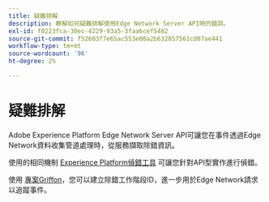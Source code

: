 ```yaml
---
title: 疑難排解
description: 瞭解如何疑難排解使用Edge Network Server API時的錯誤。
exl-id: f0223fca-30ec-4229-93a5-3faa6cef5482
source-git-commit: f52603f7e65ac553e00a2b632857561cd07ae441
workflow-type: tm+mt
source-wordcount: '96'
ht-degree: 2%

---
```


# 疑難排解

Adobe Experience Platform Edge Network Server API可讓您在事件透過Edge Network資料收集管道處理時，從服務擷取除錯資訊。

使用的相同機制 [Experience Platform偵錯工具](https://experienceleague.adobe.com/docs/debugger-learn/tutorials/experience-platform-debugger/introduction-to-the-experience-platform-debugger.html?lang=en) 可讓您針對API型實作進行偵錯。

使用 [專案Griffon](https://aep-sdks.gitbook.io/docs/beta/project-griffon)，您可以建立除錯工作階段ID，進一步用於Edge Network請求以追蹤事件。
